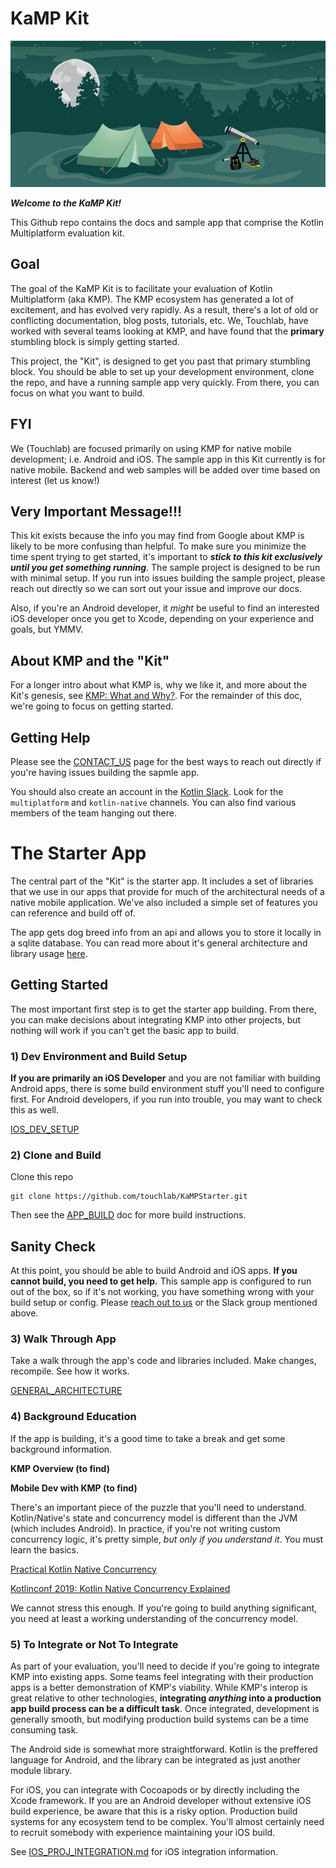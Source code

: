 # KaMP Kit

![KaMP Kit Image](kampkit.png)

***Welcome to the KaMP Kit!*** 

This Github repo contains the docs and sample app that comprise the Kotlin Multiplatform evaluation kit.

## Goal

The goal of the KaMP Kit is to facilitate your evaluation of Kotlin Multiplatform (aka KMP). The KMP ecosystem has generated a lot of excitement, and has evolved very rapidly. As a result, there's a lot of old or conflicting documentation, blog posts, tutorials, etc. We, Touchlab, have worked with several teams looking at KMP, and have found that the **primary** stumbling block is simply getting started.

This project, the "Kit", is designed to get you past that primary stumbling block. You should be able to set up your development environment, clone the repo, and have a running sample app very quickly. From there, you can focus on what you want to build.

## FYI

We (Touchlab) are focused primarily on using KMP for native mobile development; i.e. Android and iOS. The sample app in this Kit currently is for native mobile. Backend and web samples will be added over time based on interest (let us know!)

## Very Important Message!!!

This kit exists because the info you may find from Google about KMP is likely to be more confusing than helpful. To make sure you minimize the time spent trying to get started, it's important to ***stick to this kit exclusively until you get something running***. The sample project is designed to be run with minimal setup. If you run into issues building the sample project, please reach out directly so we can sort out your issue and improve our docs.

Also, if you're an Android developer, it *might* be useful to find an interested iOS developer once you get to Xcode, depending on your experience and goals, but YMMV.

## About KMP and the "Kit"

For a longer intro about what KMP is, why we like it, and more about the Kit's genesis, see [KMP: What and Why?](WHAT_AND_WHY.md). For the remainder of this doc, we're going to focus on getting started.

## Getting Help

Please see the [CONTACT_US](CONTACT_US.md) page for the best ways to reach out directly if you're having issues
 building the sapmle app. 

You should also create an account in the [Kotlin Slack](http://slack.kotlinlang.org/). Look for the `multiplatform` and `kotlin-native` channels. You can also find various members
 of the team hanging out there.

# The Starter App

The central part of the "Kit" is the starter app. It includes a set of libraries that we use in our apps that provide for much of the architectural needs of a native mobile application. We've also included a simple set of features you can reference and build off of.

The app gets dog breed info from an api and allows you to store it locally in a sqlite database. You can read more about it's general architecture and library usage [here](docs/GENERAL_ARCHITECTURE.md).

## Getting Started

The most important first step is to get the starter app building. From there, you can make decisions about integrating KMP into other projects, but nothing will work if you can't get the basic app to build.

### 1) Dev Environment and Build Setup

**If you are primarily an iOS Developer** and you are not familiar with building Android apps, there is some build environment stuff you'll need to configure first. For Android developers, if you run into trouble, you may want to check this as well.

[IOS_DEV_SETUP](docs/IOS_DEV_SETUP.md)

### 2) Clone and Build

Clone this repo

```
git clone https://github.com/touchlab/KaMPStarter.git
```

Then see the [APP_BUILD](docs/APP_BUILD.md) doc for more build instructions.

## Sanity Check

At this point, you should be able to build Android and iOS apps. **If you cannot build, you need to get help.** This sample app is configured to run out of the box, so if it's not working, you have something wrong with your build setup or config. Please [reach out to us](CONTACT_US.md) or the Slack group mentioned above.

### 3) Walk Through App

Take a walk through the app's code and libraries included. Make changes, recompile. See how it works.

[GENERAL_ARCHITECTURE](docs/GENERAL_ARCHITECTURE.md)

### 4) Background Education

If the app is building, it's a good time to take a break and get some background information.

**KMP Overview (to find)**

**Mobile Dev with KMP (to find)**

There's an important piece of the puzzle that you'll need to understand. Kotlin/Native's state and concurrency model is different than the JVM (which includes Android). In practice, if you're not writing custom concurrency logic, it's pretty simple, *but only if you understand it*. You must learn the basics.

[Practical Kotlin Native Concurrency](https://dev.to/touchlab/practical-kotlin-native-concurrency-ac7)

[Kotlinconf 2019: Kotlin Native Concurrency Explained](https://www.youtube.com/watch?v=oxQ6e1VeH4M)

We cannot stress this enough. If you're going to build anything significant, you need at least a working understanding of the concurrency model.

### 5) To Integrate or Not To Integrate

As part of your evaluation, you'll need to decide if you're going to integrate KMP into existing apps. Some teams feel integrating with their production apps is a better demonstration of KMP's viability. While KMP's interop is great relative to other technologies, **integrating *anything* into a production app build process can be a difficult task**. Once integrated, development is generally smooth, but modifying production build systems can be a time consuming task.

The Android side is somewhat more straightforward. Kotlin is the preffered language for Android, and the library can be integrated as just another module library.

For iOS, you can integrate with Cocoapods or by directly including the Xcode framework. If you are an Android developer without extensive iOS build experience, be aware that this is a risky option. Production build systems for any ecosystem tend to be complex. You'll almost certainly need to recruit somebody with experience maintaining your iOS build.

See [IOS_PROJ_INTEGRATION.md](docs/IOS_PROJ_INTEGRATION.md) for iOS integration information.